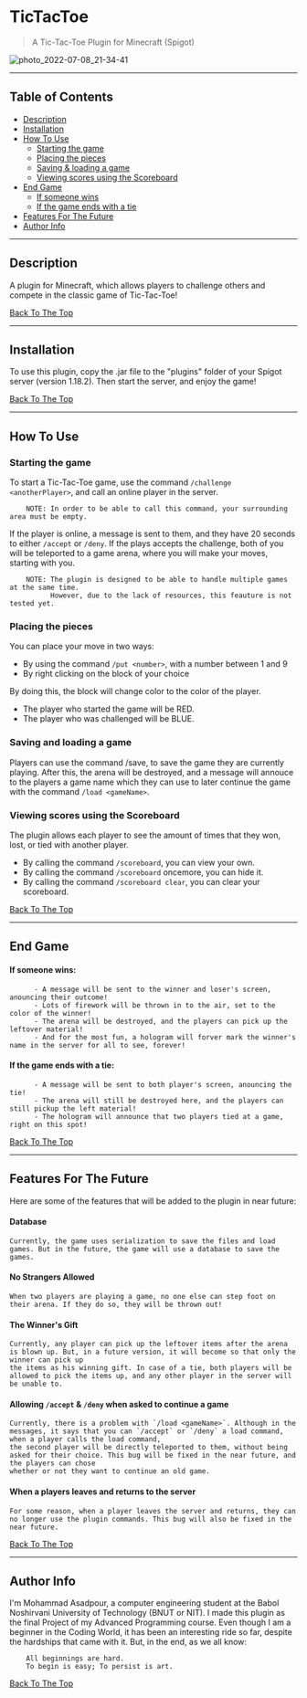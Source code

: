 # TicTacToe

>A Tic-Tac-Toe Plugin for Minecraft (Spigot)

![photo_2022-07-08_21-34-41](https://user-images.githubusercontent.com/107719378/178038077-7ad835c2-3c77-4187-9584-fb1d85ac8f5a.jpg)

---

## Table of Contents

- [Description](#description)
- [Installation](#installation)
- [How To Use](#how-to-use)
    - [Starting the game](#starting-the-game)
    - [Placing the pieces](#placing-the-pieces)
    - [Saving & loading a game](#saving-and-loading-a-game)
    - [Viewing scores using the Scoreboard](#viewing-scores-using-the-scoreboard)
- [End Game](#end-game)
    - [If someone wins](#if-someone-wins)
    - [If the game ends with a tie](#if-the-game-ends-with-a-tie)
- [Features For The Future](#features-for-the-future)
- [Author Info](#author-info)

---

## Description

A plugin for Minecraft, which allows players to challenge others and compete in the classic game of Tic-Tac-Toe!

[Back To The Top](#tictactoe)

---

## Installation

To use this plugin, copy the .jar file to the "plugins" folder of your Spigot server (version 1.18.2). Then start the server, and enjoy the game!

[Back To The Top](#tictactoe)

---

## How To Use

### Starting the game

To start a Tic-Tac-Toe game, use the command `/challenge <anotherPlayer>`, and call an online player in the server. 

        NOTE: In order to be able to call this command, your surrounding area must be empty.
        
If the player is online, a message is sent to them, and they have 20 seconds to either `/accept` or `/deny`.
If the plays accepts the challenge, both of you will be teleported to a game arena, where you will make your moves, starting with you.
  
        NOTE: The plugin is designed to be able to handle multiple games at the same time.
              However, due to the lack of resources, this feauture is not tested yet.

### Placing the pieces
  
You can place your move in two ways:
  - By using the command `/put <number>`, with a number between 1 and 9
  - By right clicking on the block of your choice
  
By doing this, the block will change color to the color of the player.
  - The player who started the game will be RED.
  - The player who was challenged will be BLUE.
  
### Saving and loading a game

Players can use the command /save, to save the game they are currently playing. After this, the arena will be destroyed, 
and a message will annouce to the players a game name which they can use to later continue the game with the command `/load <gameName>`.

### Viewing scores using the Scoreboard

The plugin allows each player to see the amount of times that they won, lost, or tied with another player.
  - By calling the command `/scoreboard`, you can view your own.
  - By calling the command `/scoreboard` oncemore, you can hide it.
  - By calling the command `/scoreboard clear`, you can clear your scoreboard.

[Back To The Top](#tictactoe)
  
---

## End Game
  
  #### If someone wins:
          - A message will be sent to the winner and loser's screen, anouncing their outcome!
          - Lots of firework will be thrown in to the air, set to the color of the winner!
          - The arena will be destroyed, and the players can pick up the leftover material!
          - And for the most fun, a hologram will forver mark the winner's name in the server for all to see, forever!
  #### If the game ends with a tie:
          - A message will be sent to both player's screen, anouncing the tie!
          - The arena will still be destroyed here, and the players can still pickup the left material!
          - The hologram will announce that two players tied at a game, right on this spot!
  
  [Back To The Top](#tictactoe)
  
---

## Features For The Future
  
Here are some of the features that will be added to the plugin in near future:
    
#### Database
    Currently, the game uses serialization to save the files and load games. But in the future, the game will use a database to save the games.

#### No Strangers Allowed
    When two players are playing a game, no one else can step foot on their arena. If they do so, they will be thrown out!
        
#### The Winner's Gift
    Currently, any player can pick up the leftover items after the arena is blown up. But, in a future version, it will become so that only the winner can pick up
    the items as his winning gift. In case of a tie, both players will be allowed to pick the items up, and any other player in the server will be unable to.
        
#### Allowing `/accept` & `/deny` when asked to continue a game
    Currently, there is a problem with `/load <gameName>`. Although in the messages, it says that you can `/accept` or `/deny` a load command, when a player calls the load command, 
    the second player will be directly teleported to them, without being asked for their choice. This bug will be fixed in the near future, and the players can chose
    whether or not they want to continue an old game.
  
#### When a players leaves and returns to the server
    For some reason, when a player leaves the server and returns, they can no longer use the plugin commands. This bug will also be fixed in the near future.
  
[Back To The Top](#tictactoe)
  
---

## Author Info

I'm Mohammad Asadpour, a computer engineering student at the Babol Noshirvani University of Technology (BNUT or NIT). I made this plugin as the final Project of my Advanced Programming course. Even though I am a beginner in the Coding World, it has been an interesting ride so far, despite the hardships that came with it. But, in the end, as we all know:
        
        All beginnings are hard.
        To begin is easy; To persist is art.

[Back To The Top](#tictactoe)

